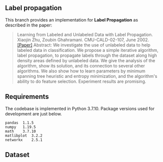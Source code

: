 ## Label propagation 
This branch provides an implementation for **Label Propagation** as described in the paper:
>Learning from Labeled and Unlabeled Data with Label Propagation.
>Xiaojin Zhu, Zoubin Ghahramani.
>CMU-CALD-02-107, June 2002.  
>[[Paper]](http://mlg.eng.cam.ac.uk/zoubin/papers/CMU-CALD-02-107.pdf)
>Abstract:
>We investigate the use of unlabeled data to help labeled data in classification. We propose a simple iterative algorithm, label propagation, to propagate labels through the dataset along high density areas defined by unlabeled data. We give the analysis of the algorithm, show its solution, and its connection to several other algorithms. We also show how to learn parameters by minimum spanning tree heuristic and entropy minimization, and the algorithm's ability to do feature selection. Experiment results are promising.
## Requirements
The codebase is implemented in Python 3.7.10. Package versions used for development are just below.
```
pandas  1.1.5
numpy   1.19.5
math    3.7.10  
matlibplot  3.2.2
networkx    2.5.1   
```
## Dataset